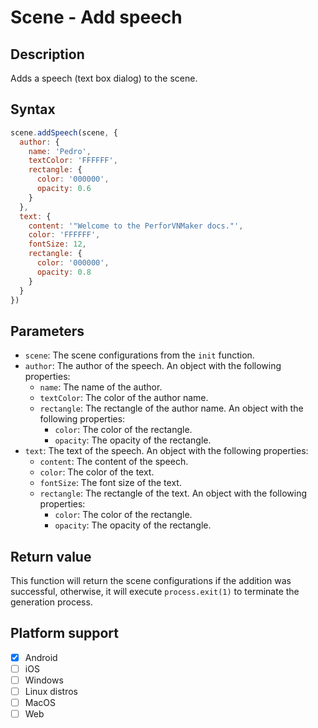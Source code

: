 # Scene - Add speech

## Description

Adds a speech (text box dialog) to the scene.

## Syntax

```js
scene.addSpeech(scene, {
  author: {
    name: 'Pedro',
    textColor: 'FFFFFF',
    rectangle: {
      color: '000000',
      opacity: 0.6
    }
  },
  text: {
    content: '"Welcome to the PerforVNMaker docs."',
    color: 'FFFFFF',
    fontSize: 12,
    rectangle: {
      color: '000000',
      opacity: 0.8
    }
  }
}) 
```

## Parameters

- `scene`: The scene configurations from the `init` function.
- `author`: The author of the speech. An object with the following properties:
  - `name`: The name of the author.
  - `textColor`: The color of the author name.
  - `rectangle`: The rectangle of the author name. An object with the following properties:
    - `color`: The color of the rectangle.
    - `opacity`: The opacity of the rectangle.
- `text`: The text of the speech. An object with the following properties:
  - `content`: The content of the speech.
  - `color`: The color of the text.
  - `fontSize`: The font size of the text.
  - `rectangle`: The rectangle of the text. An object with the following properties:
    - `color`: The color of the rectangle.
    - `opacity`: The opacity of the rectangle.

## Return value

This function will return the scene configurations if the addition was successful, otherwise, it will execute `process.exit(1)` to terminate the generation process.

## Platform support

- [x] Android
- [ ] iOS
- [ ] Windows
- [ ] Linux distros
- [ ] MacOS
- [ ] Web
